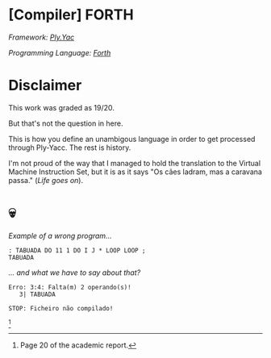 # [Compiler] FORTH

*Framework: [Ply.Yac](https://www.dabeaz.com/ply/ply.html)*


*Programming Language: [Forth](https://www.forth.com/starting-forth/1-forth-stacks-dictionary/)*

# Disclaimer
This work was graded as 19/20.

But that's not the question in here.

This is how you define an unambigous language in order to get processed through Ply-Yacc. The rest is history.

I'm not proud of the way that I managed to hold the translation to the Virtual Machine Instruction Set, but it is as it says "Os cães ladram, mas a caravana passa." (*Life goes on*).

# 💀

*Example of a wrong program...*

```FORTH
: TABUADA DO 11 1 DO I J * LOOP LOOP ;
TABUADA
```

*... and what we have to say about that?*
```
Erro: 3:4: Falta(m) 2 operando(s)!
   3| TABUADA

STOP: Ficheiro não compilado!
```

[^1]

[^1]: Page 20 of the academic report.
